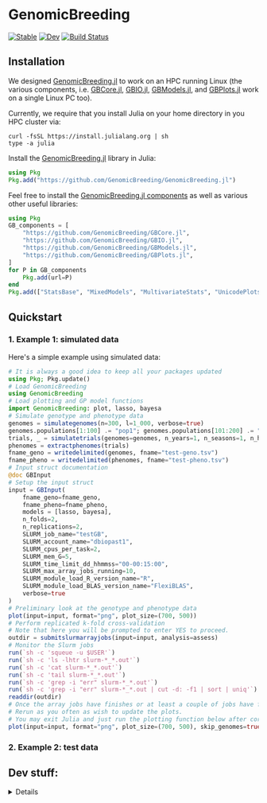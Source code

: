 # GenomicBreeding

[![Stable](https://img.shields.io/badge/docs-stable-blue.svg)](https://GenomicBreeding.github.io/GenomicBreeding.jl/)
[![Dev](https://img.shields.io/badge/docs-dev-blue.svg)](https://GenomicBreeding.github.io/GenomicBreeding.jl/dev/)
[![Build Status](https://github.com/GenomicBreeding/GenomicBreeding.jl/actions/workflows/CI.yml/badge.svg)](https://github.com/GenomicBreeding/GenomicBreeding.jl/actions)

## Installation

We designed [GenomicBreeding.jl](https://github.com/GenomicBreeding/GenomicBreeding.jl) to work on an HPC running Linux (the various components, i.e. [GBCore.jl](https://github.com/GenomicBreeding/GBCore.jl), [GBIO.jl](https://github.com/GenomicBreeding/GBIO.jl), [GBModels.jl](https://github.com/GenomicBreeding/GBModels.jl), and [GBPlots.jl](https://github.com/GenomicBreeding/GBPlots.jl) work on a single Linux PC too).

Currently, we require that you install Julia on your home directory in you HPC cluster via:

```shell
curl -fsSL https://install.julialang.org | sh
type -a julia
```

Install the [GenomicBreeding.jl](https://github.com/GenomicBreeding/GenomicBreeding.jl) library in Julia:

```julia
using Pkg
Pkg.add("https://github.com/GenomicBreeding/GenomicBreeding.jl")
```

Feel free to install the [GenomicBreeding.jl components](https://github.com/GenomicBreeding) as well as various other useful libraries:

```julia
using Pkg
GB_components = [
    "https://github.com/GenomicBreeding/GBCore.jl",
    "https://github.com/GenomicBreeding/GBIO.jl",
    "https://github.com/GenomicBreeding/GBModels.jl",
    "https://github.com/GenomicBreeding/GBPlots.jl",
]
for P in GB_components
    Pkg.add(url=P)
end
Pkg.add(["StatsBase", "MixedModels", "MultivariateStats", "UnicodePlots", "ColorSchemes", "CairoMakie"])
```

## Quickstart

### 1. Example 1: simulated data

Here's a simple example using simulated data:

```julia
# It is always a good idea to keep all your packages updated
using Pkg; Pkg.update()
# Load GenomicBreeding
using GenomicBreeding
# Load plotting and GP model functions
import GenomicBreeding: plot, lasso, bayesa
# Simulate genotype and phenotype data
genomes = simulategenomes(n=300, l=1_000, verbose=true)
genomes.populations[1:100] .= "pop1"; genomes.populations[101:200] .= "pop2"; genomes.populations[201:300] .= "pop3" # simulate multiple populations
trials, _ = simulatetrials(genomes=genomes, n_years=1, n_seasons=1, n_harvests=1, n_sites=1, n_replications=1, verbose=true);
phenomes = extractphenomes(trials)
fname_geno = writedelimited(genomes, fname="test-geno.tsv")
fname_pheno = writedelimited(phenomes, fname="test-pheno.tsv")
# Input struct documentation
@doc GBInput
# Setup the input struct
input = GBInput(
    fname_geno=fname_geno, 
    fname_pheno=fname_pheno,
    models = [lasso, bayesa],
    n_folds=2, 
    n_replications=2, 
    SLURM_job_name="testGB",
    SLURM_account_name="dbiopast1",
    SLURM_cpus_per_task=2, 
    SLURM_mem_G=5, 
    SLURM_time_limit_dd_hhmmss="00-00:15:00",
    SLURM_max_array_jobs_running=10,
    SLURM_module_load_R_version_name="R",
    SLURM_module_load_BLAS_version_name="FlexiBLAS",
    verbose=true
)
# Preliminary look at the genotype and phenotype data
plot(input=input, format="png", plot_size=(700, 500))
# Perform replicated k-fold cross-validation
# Note that here you will be prompted to enter YES to proceed.
outdir = submitslurmarrayjobs(input=input, analysis=assess)
# Monitor the Slurm jobs
run(`sh -c 'squeue -u $USER'`)
run(`sh -c 'ls -lhtr slurm-*_*.out'`)
run(`sh -c 'cat slurm-*_*.out'`)
run(`sh -c 'tail slurm-*_*.out'`)
run(`sh -c 'grep -i "err" slurm-*_*.out'`)
run(`sh -c 'grep -i "err" slurm-*_*.out | cut -d: -f1 | sort | uniq'`)
readdir(outdir)
# Once the array jobs have finishes or at least a couple of jobs have finished, run below.
# Rerun as you often as wish to update the plots.
# You may exit Julia and just run the plotting function below after correctly defining input::GBInput above.
plot(input=input, format="png", plot_size=(700, 500), skip_genomes=true, skip_phenomes=true, overwrite=true)
```

### 2. Example 2: test data


## Dev stuff:

<details>
<summary>Details</summary>

### REPL prelude

```shell
julia --threads 8,1 --load test/prelude.jl
```

### Format and test

```shell
time julia test/cli_tester.jl
```

### Docstring conventions

- Structs and main functions with title description, etc including Examples with doctests
- Methods, i.e. functions with the same names but different input types follow the usual Julia docstring pattern, i.e. the function signature, then some description, then details including parameter description, and finally examples with doctests

### Initialise a new package

```julia
using PkgTemplates
t = Template(;
    user="GenomicBreeding",
    authors=["jeffersonparil@gmail.com"],
    dir="./",
    julia=v"1.11",
    plugins=[
        License(; name="GPL-3.0+", path=nothing, destination="LICENSE.md"),
        CompatHelper(),
        GitHubActions(;
        osx=false,
        windows=false,
        ),
        Documenter{GitHubActions}(),
        Git(;
            ignore=[
                "*.code-workspace",
                "*.jl.*.cov",
                "*.jl.cov",
                "*.jl.mem",
                ".DS_Store",
                "/docs/Manifest.toml",
                "/docs/build/",
                "Manifest.toml",
                "docs/build/",
                "tmp/",
                "*.svg",
                "*.jld2",
                "*.tsv",
                "*.csv",
                "*.txt"
            ],
            ssh=true
        ),
    ],
)
t("GBPlots.jl")
```

Install slurm:

```shell
sudo apt install slurmd slurmctld -y
sudo chmod 777 /etc/slurm
sudo cat << EOF > /etc/slurm/slurm.conf
# slurm.conf file generated by configurator.html.
# Put this file on all nodes of your cluster.
# See the slurm.conf man page for more information.
#
ClusterName=localcluster
SlurmctldHost=localhost
MpiDefault=none
ProctrackType=proctrack/linuxproc
ReturnToService=2
SlurmctldPidFile=/var/run/slurmctld.pid
SlurmctldPort=6817
SlurmdPidFile=/var/run/slurmd.pid
SlurmdPort=6818
SlurmdSpoolDir=/var/lib/slurm/slurmd
SlurmUser=slurm
StateSaveLocation=/var/lib/slurm/slurmctld
SwitchType=switch/none
TaskPlugin=task/none
#
# TIMERS
InactiveLimit=0
KillWait=30
MinJobAge=300
SlurmctldTimeout=120
SlurmdTimeout=300
Waittime=0
# SCHEDULING
SchedulerType=sched/backfill
SelectType=select/cons_tres
SelectTypeParameters=CR_Core
#
#AccountingStoragePort=
AccountingStorageType=accounting_storage/none
JobCompType=jobcomp/none
JobAcctGatherFrequency=30
JobAcctGatherType=jobacct_gather/none
SlurmctldDebug=info
SlurmctldLogFile=/var/log/slurm/slurmctld.log
SlurmdDebug=info
SlurmdLogFile=/var/log/slurm/slurmd.log
#
# COMPUTE NODES
NodeName=localhost CPUs=1 RealMemory=500 State=UNKNOWN
PartitionName=LocalQ Nodes=ALL Default=YES MaxTime=INFINITE State=UP
EOF
sudo chmod 755 /etc/slurm/
sudo systemctl start slurmctld
sudo systemctl start slurmd
sudo scontrol update nodename=localhost state=idle
sinfo
sudo cat /var/log/slurm/slurmd.log
sudo cat /var/log/slurm/slurmctld.log
```

Install Lmod:

```shell
sudo apt install lua5.4 liblua5.4-dev lmod -y
sudo apt install tcl-dev -y
wget https://sourceforge.net/projects/lmod/files/Lmod-8.7.tar.bz2
tar xfvj Lmod-8.7.tar.bz2
rm Lmod-8.7.tar.bz2
cd Lmod-8.7/
./configure --prefix=$HOME --with-fastTCLInterp=no
sudo make install
echo 'export PATH=$HOME/lmod/8.7/libexec:$PATH' >> ~/.bashrc
echo 'source $HOME/lmod/8.7/init/bash' >> ~/.bashrc
echo 'export LMOD_CMD=$HOME/lmod/8.7/libexec/lmod' >> ~/.bashrc
echo 'export MODULEPATH="/etc/lmod/modules/"' >> ~/.bashrc
```

Sample module file (`/etc/lmod/modules/R.lua`):

```shell
sudo chmod -R 777 /etc/lmod/modules/
sudo cat << EOF > /etc/lmod/modules/R.lua
help([[
...
]])
whatis("Version: 4.1.2")
whatis("R statistical computing environment")
prepend_path("LD_LIBRARY_PATH","/usr/local/lib/R/site-library/")
prepend_path("LIBRARY_PATH","\$HOME/R/x86_64-pc-linux-gnu-library/4.3")
prepend_path("PATH","/usr/bin")
EOF
sudo chmod -R 755 /etc/lmod/modules/
```

Test

```shell
module avail R
module add R
```
</details>